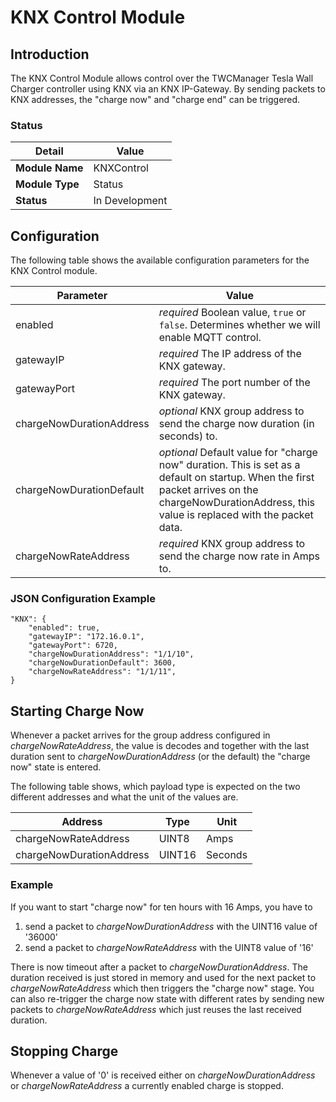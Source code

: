 # KNX Control Module

## Introduction

The KNX Control Module allows control over the TWCManager Tesla Wall Charger controller using
KNX via an KNX IP-Gateway. By sending packets to KNX addresses, the "charge now" and "charge end" 
can be triggered.

### Status

| Detail          | Value          |
| --------------- | -------------- |
| **Module Name** | KNXControl    |
| **Module Type** | Status         |
| **Status**      | In Development |

## Configuration

The following table shows the available configuration parameters for the KNX Control module.

| Parameter   | Value         |
| ----------- | ------------- |
| enabled     | *required* Boolean value, ```true``` or ```false```. Determines whether we will enable MQTT control. |
| gatewayIP   | *required* The IP address of the KNX gateway. |
| gatewayPort | *required* The port number of the KNX gateway. |
| chargeNowDurationAddress    | *optional* KNX group address to send the charge now duration (in seconds) to. |
| chargeNowDurationDefault    | *optional* Default value for "charge now" duration. This is set as a default on startup. When the first packet arrives on the chargeNowDurationAddress, this value is replaced with the packet data. |
| chargeNowRateAddress    | *required* KNX group address to send the charge now rate in Amps to. |

### JSON Configuration Example

```
"KNX": {
    "enabled": true,
    "gatewayIP": "172.16.0.1",
    "gatewayPort": 6720,
    "chargeNowDurationAddress": "1/1/10",
    "chargeNowDurationDefault": 3600,
    "chargeNowRateAddress": "1/1/11",
}
```

## Starting Charge Now

Whenever a packet arrives for the group address configured in *chargeNowRateAddress*, the value is decodes and together 
with the last duration sent to *chargeNowDurationAddress* (or the default) the "charge now" state
is entered. 

The following table shows, which payload type is expected on the two different addresses and
what the unit of the values are.

| Address                  | Type   | Unit     |
|--------------------------|--------|----------|
| chargeNowRateAddress     | UINT8  | Amps     |
| chargeNowDurationAddress | UINT16 | Seconds  |

### Example

If you want to start "charge now" for ten hours with 16 Amps, you have to

1. send a packet to *chargeNowDurationAddress* with the UINT16 value of '36000'
2. send a packet to *chargeNowRateAddress* with the UINT8 value of '16'

There is now timeout after a packet to *chargeNowDurationAddress*. The duration received
is just stored in memory and used for the next packet to *chargeNowRateAddress* which then triggers
the "charge now" stage. You can also re-trigger the charge now state with different rates
by sending new packets to *chargeNowRateAddress* which just reuses the last 
received duration.

## Stopping Charge

Whenever a value of '0' is received either on *chargeNowDurationAddress* or *chargeNowRateAddress* a currently
enabled charge is stopped.  
